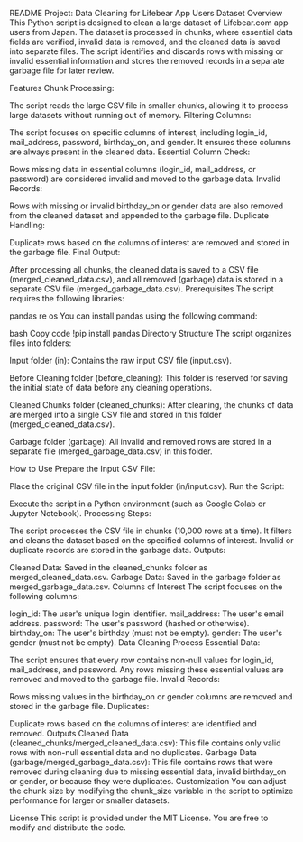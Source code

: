 README
Project: Data Cleaning for Lifebear App Users Dataset
Overview
This Python script is designed to clean a large dataset of Lifebear.com app users from Japan. The dataset is processed in chunks, where essential data fields are verified, invalid data is removed, and the cleaned data is saved into separate files. The script identifies and discards rows with missing or invalid essential information and stores the removed records in a separate garbage file for later review.

Features
Chunk Processing:

The script reads the large CSV file in smaller chunks, allowing it to process large datasets without running out of memory.
Filtering Columns:

The script focuses on specific columns of interest, including login_id, mail_address, password, birthday_on, and gender. It ensures these columns are always present in the cleaned data.
Essential Column Check:

Rows missing data in essential columns (login_id, mail_address, or password) are considered invalid and moved to the garbage data.
Invalid Records:

Rows with missing or invalid birthday_on or gender data are also removed from the cleaned dataset and appended to the garbage file.
Duplicate Handling:

Duplicate rows based on the columns of interest are removed and stored in the garbage file.
Final Output:

After processing all chunks, the cleaned data is saved to a CSV file (merged_cleaned_data.csv), and all removed (garbage) data is stored in a separate CSV file (merged_garbage_data.csv).
Prerequisites
The script requires the following libraries:

pandas
re
os
You can install pandas using the following command:

bash
Copy code
!pip install pandas
Directory Structure
The script organizes files into folders:

Input folder (in): Contains the raw input CSV file (input.csv).

Before Cleaning folder (before_cleaning): This folder is reserved for saving the initial state of data before any cleaning operations.

Cleaned Chunks folder (cleaned_chunks): After cleaning, the chunks of data are merged into a single CSV file and stored in this folder (merged_cleaned_data.csv).

Garbage folder (garbage): All invalid and removed rows are stored in a separate file (merged_garbage_data.csv) in this folder.

How to Use
Prepare the Input CSV File:

Place the original CSV file in the input folder (in/input.csv).
Run the Script:

Execute the script in a Python environment (such as Google Colab or Jupyter Notebook).
Processing Steps:

The script processes the CSV file in chunks (10,000 rows at a time).
It filters and cleans the dataset based on the specified columns of interest.
Invalid or duplicate records are stored in the garbage data.
Outputs:

Cleaned Data: Saved in the cleaned_chunks folder as merged_cleaned_data.csv.
Garbage Data: Saved in the garbage folder as merged_garbage_data.csv.
Columns of Interest
The script focuses on the following columns:

login_id: The user's unique login identifier.
mail_address: The user's email address.
password: The user's password (hashed or otherwise).
birthday_on: The user's birthday (must not be empty).
gender: The user's gender (must not be empty).
Data Cleaning Process
Essential Data:

The script ensures that every row contains non-null values for login_id, mail_address, and password. Any rows missing these essential values are removed and moved to the garbage file.
Invalid Records:

Rows missing values in the birthday_on or gender columns are removed and stored in the garbage file.
Duplicates:

Duplicate rows based on the columns of interest are identified and removed.
Outputs
Cleaned Data (cleaned_chunks/merged_cleaned_data.csv):
This file contains only valid rows with non-null essential data and no duplicates.
Garbage Data (garbage/merged_garbage_data.csv):
This file contains rows that were removed during cleaning due to missing essential data, invalid birthday_on or gender, or because they were duplicates.
Customization
You can adjust the chunk size by modifying the chunk_size variable in the script to optimize performance for larger or smaller datasets.

License
This script is provided under the MIT License. You are free to modify and distribute the code.


